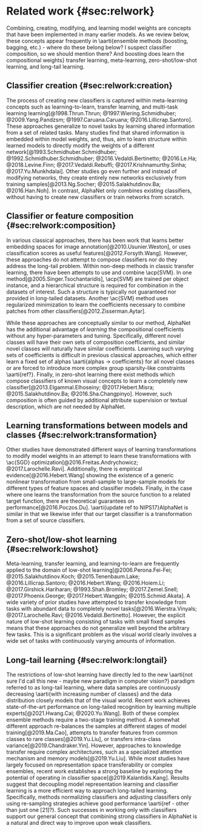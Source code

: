# Related work {#sec:relwork}

Combining, creating, modifying, and learning model weights are concepts that
have been implemented in many earlier models. As we review below, these
concepts appear frequently in \aarti{ensemble methods (boosting, bagging,
etc.) - where do these belong below? I suspect classifier composition, so we
should mention there? And boosting does learn the compositional weights}
transfer learning, meta-learning, zero-shot/low-shot learning, and long-tail
learning.

## Classifier creation {#sec:relwork:creation}

The process of creating new classifiers is captured within meta-learning
concepts such as learning-to-learn, transfer learning, and multi-task learning
learning[@1998.Thrun.Thrun; @1997.Wiering.Schmidhuber; @2009.Yang.Pandzsm;
@1997.Caruana.Caruana; @2016.Lillicrap.Santoro]. These approaches generalize to
novel tasks by learning shared information from a set of related tasks. Many
studies find that shared information is embedded within model weights, and,
thus, aim to learn structure within learned models to directly modify the
weights of a different network[@1993.Schmidhuber.Schmidhuber;
@1992.Schmidhuber.Schmidhuber; @2016.Vedaldi.Bertinetto; @2016.Le.Ha;
@2018.Levine.Finn; @2017.Vedaldi.Rebuffi; @2017.Krishnamurthy.Sinha;
@2017.Yu.Munkhdalai]. Other studies go even further and instead of modifying
networks, they create entirely new networks exclusively from training
samples[@2013.Ng.Socher; @2015.Salakhutdinov.Ba; @2016.Han.Noh]. In contrast,
AlphaNet only combines existing classifiers, without having to create new
classifiers or train networks from scratch.

## Classifier or feature composition {#sec:relwork:composition}

In various classical approaches, there has been work that learns better
embedding spaces for image annotation[@2010.Usunier.Weston], or uses
classification scores as useful features[@2012.Forsyth.Wang]. However, these
approaches do not attempt to compose classifiers nor do they address the
long-tail problem. Within non-deep methods in classic transfer learning, there
have been attempts to use and combine \acp{SVM}. In one method[@2005.Singer.Tsochantaridis],
\acp{SVM} are trained per object instance, and a hierarchical structure is
required for combination in the datasets of interest. Such a structure is
typically not guaranteed nor provided in long-tailed datasets. Another \ac{SVM}
method uses regularized minimization to learn the coefficients necessary to
combine patches from other classifiers[@2012.Zisserman.Aytar].

While these approaches are conceptually similar to our method, AlphaNet has the
additional advantage of _learning_ the compositional coefficients without any
hyper-parameters and tuning. Specifically, different novel classes will have
their own sets of composition coefficients, and similar novel classes will
naturally have similar coefficients. Learning such varying sets of coefficients
is difficult in previous classical approaches, which either learn a fixed set
of alphas \aarti{alphas $\rightarrow$ coefficients} for all novel classes or
are forced to introduce more complex group sparsity-like constraints
\aarti{ref?}. Finally, in zero-shot learning there exist methods which compose
classifiers of known visual concepts to learn a completely new
classifier[@2013.Elgammal.Elhoseiny; @2017.Hebert.Misra; @2015.Salakhutdinov.Ba;
@2016.Sha.Changpinyo]. However, such composition is often guided by additional
attribute supervision or textual description, which are not needed by AlphaNet.

## Learning transformations between models and classes {#sec:relwork:transformation}

Other studies have demonstrated different ways of learning transformations to
modify model weights in an attempt to learn these transformations with \ac{SGD}
optimization[@2016.Freitas.Andrychowicz; @2017.Larochelle.Ravi]. Additionally,
there is empirical evidence[@2016.Hebert.Wang] showing the existence of a
generic nonlinear transformation from small-sample to large-sample models for
different types of feature spaces and classifier models. Finally, in the case
where one learns the transformation from the source function to a related
target function, there are theoretical guarantees on performance[@2016.Poczos.Du].
\aarti{update ref to NIPS17}AlphaNet is similar in that we likewise infer that
our target classifier is a transformation from a set of source classifiers.

## Zero-shot/low-shot learning {#sec:relwork:lowshot}

Meta-learning, transfer learning, and learning-to-learn are frequently applied
to the domain of low-shot learning[@2006.Perona.Fei-Fei;
@2015.Salakhutdinov.Koch; @2015.Tenenbaum.Lake; @2016.Lillicrap.Santoro;
@2016.Hebert.Wang; @2016.Hoiem.Li; @2017.Girshick.Hariharan;
@1993.Shah.Bromley; @2017.Zemel.Snell; @2017.Phoenix.George;
@2017.Hebert.Wangpln; @2015.Schmid.Akata]. A wide variety of prior studies have
attempted to transfer knowledge from tasks with abundant data to completely
novel tasks[@2016.Wierstra.Vinyals; @2017.Larochelle.Ravi;
@2016.Vedaldi.Bertinetto]. However, the explicit nature of low-shot learning
consisting of tasks with small fixed samples means that these approaches do not
generalize well beyond the arbitrary few tasks. This is a significant problem
as the visual world clearly involves a wide set of tasks with continuously
varying amounts of information.

## Long-tail learning {#sec:relwork:longtail}

The restrictions of low-shot learning have directly led to the new \aarti{not
sure I'd call this new - maybe new paradigm in computer vision?} paradigm
referred to as long-tail learning, where data samples are continuously
decreasing \aarti{with increasing number of classes} and the data distribution
closely models that of the visual world. Recent work achieves state-of-the-art
performance on long-tailed recognition by learning multiple
experts[@2021.Hwang.Cai; @2020.Yu.Wang]. Both of these complex ensemble methods
require a two-stage training method. A somewhat different approach re-balances
the samples at different stages of model training[@2019.Ma.Cao], attempts to
transfer features from common classes to rare classes[@2019.Yu.Liu], or
transfers intra-class variance[@2019.Chandraker.Yin]. However, approaches to
knowledge transfer require complex architectures, such as a specialized
attention mechanism and memory models[@2019.Yu.Liu]. While most studies have
largely focused on representation space transferability or complex ensembles,
recent work establishes a strong baseline by exploring the potential of
operating in classifier space[@2019.Kalantidis.Kang]. Results suggest that
decoupling model representation learning and classifier learning is a more
efficient way to approach long-tailed learning. Specifically, methods
normalizing classifiers and adjusting classifiers only using re-sampling
strategies achieve good performance \aarti{ref - other than just one [21]?}.
Such successes in working only with classifiers support our general concept
that combining strong classifiers in AlphaNet is a natural and direct way to
improve upon weak classifiers.
